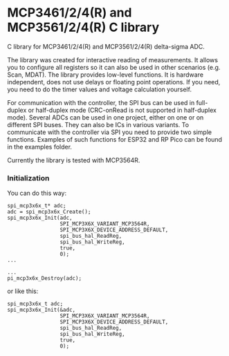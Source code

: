 # MCP3461/2/4(R) and MCP3561/2/4(R) C library

C library for MCP3461/2/4(R) and MCP3561/2/4(R) delta-sigma ADC.

The library was created for interactive reading of measurements. It allows you to configure all registers so it can also be used in other scenarios (e.g. Scan, MDAT). The library provides low-level functions. It is hardware independent, does not use delays or floating point operations. If you need, you need to do the timer values and voltage calculation yourself. 

For communication with the controller, the SPI bus can be used in full-duplex or half-duplex mode (CRC-onRead is not supported in half-duplex mode). Several ADCs can be used in one project, either on one or on different SPI buses. They can also be ICs in various variants. To communicate with the controller via SPI you need to provide two simple functions. Examples of such functions for ESP32 and RP Pico can be found in the examples folder.

Currently the library is tested with MCP3564R.

### Initialization
You can do this way:
```
spi_mcp3x6x_t* adc;
adc = spi_mcp3x6x_Create();
spi_mcp3x6x_Init(adc,
                 SPI_MCP3X6X_VARIANT_MCP3564R,
                 SPI_MCP3X6X_DEVICE_ADDRESS_DEFAULT,
                 spi_bus_hal_ReadReg,
                 spi_bus_hal_WriteReg,
                 true,
                 0);
...

...
pi_mcp3x6x_Destroy(adc);
```
or like this:
```
spi_mcp3x6x_t adc;
spi_mcp3x6x_Init(&adc,
                 SPI_MCP3X6X_VARIANT_MCP3564R,
                 SPI_MCP3X6X_DEVICE_ADDRESS_DEFAULT,
                 spi_bus_hal_ReadReg,
                 spi_bus_hal_WriteReg,
                 true,
                 0);

```
